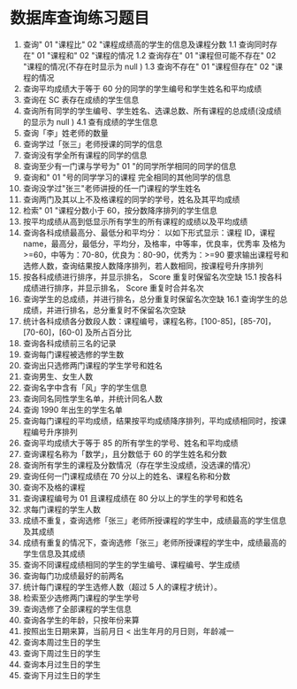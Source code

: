 # 数据库查询练习题目

1. 查询" 01 "课程比" 02 "课程成绩高的学生的信息及课程分数 1.1 查询同时存在" 01 "课程和" 02 "课程的情况 1.2 查询存在" 01 "课程但可能不存在" 02 "课程的情况(不存在时显示为 null ) 1.3 查询不存在" 01 "课程但存在" 02 "课程的情况
2. 查询平均成绩大于等于 60 分的同学的学生编号和学生姓名和平均成绩
3. 查询在 SC 表存在成绩的学生信息
4. 查询所有同学的学生编号、学生姓名、选课总数、所有课程的总成绩(没成绩的显示为 null ) 4.1 查有成绩的学生信息
5. 查询「李」姓老师的数量
6. 查询学过「张三」老师授课的同学的信息
7. 查询没有学全所有课程的同学的信息
8. 查询至少有一门课与学号为" 01 "的同学所学相同的同学的信息
9. 查询和" 01 "号的同学学习的课程 完全相同的其他同学的信息
10. 查询没学过"张三"老师讲授的任一门课程的学生姓名
11. 查询两门及其以上不及格课程的同学的学号，姓名及其平均成绩
12. 检索" 01 "课程分数小于 60，按分数降序排列的学生信息
13. 按平均成绩从高到低显示所有学生的所有课程的成绩以及平均成绩
14. 查询各科成绩最高分、最低分和平均分： 以如下形式显示：课程 ID，课程 name，最高分，最低分，平均分，及格率，中等率，优良率，优秀率 及格为>=60，中等为：70-80，优良为：80-90，优秀为：>=90 要求输出课程号和选修人数，查询结果按人数降序排列，若人数相同，按课程号升序排列
15. 按各科成绩进行排序，并显示排名， Score 重复时保留名次空缺 15.1 按各科成绩进行排序，并显示排名， Score 重复时合并名次
16. 查询学生的总成绩，并进行排名，总分重复时保留名次空缺 16.1 查询学生的总成绩，并进行排名，总分重复时不保留名次空缺
17. 统计各科成绩各分数段人数：课程编号，课程名称，[100-85]，[85-70]，[70-60]，[60-0] 及所占百分比
18. 查询各科成绩前三名的记录
19. 查询每门课程被选修的学生数
20. 查询出只选修两门课程的学生学号和姓名
21. 查询男生、女生人数
22. 查询名字中含有「风」字的学生信息
23. 查询同名同性学生名单，并统计同名人数
24. 查询 1990 年出生的学生名单
25. 查询每门课程的平均成绩，结果按平均成绩降序排列，平均成绩相同时，按课程编号升序排列
26. 查询平均成绩大于等于 85 的所有学生的学号、姓名和平均成绩
27. 查询课程名称为「数学」，且分数低于 60 的学生姓名和分数
28. 查询所有学生的课程及分数情况（存在学生没成绩，没选课的情况）
29. 查询任何一门课程成绩在 70 分以上的姓名、课程名称和分数
30. 查询不及格的课程
31. 查询课程编号为 01 且课程成绩在 80 分以上的学生的学号和姓名
32. 求每门课程的学生人数
33. 成绩不重复，查询选修「张三」老师所授课程的学生中，成绩最高的学生信息及其成绩
34. 成绩有重复的情况下，查询选修「张三」老师所授课程的学生中，成绩最高的学生信息及其成绩
35. 查询不同课程成绩相同的学生的学生编号、课程编号、学生成绩
36. 查询每门功成绩最好的前两名
37. 统计每门课程的学生选修人数（超过 5 人的课程才统计）。
38. 检索至少选修两门课程的学生学号
39. 查询选修了全部课程的学生信息
40. 查询各学生的年龄，只按年份来算
41. 按照出生日期来算，当前月日 < 出生年月的月日则，年龄减一
42. 查询本周过生日的学生
43. 查询下周过生日的学生
44. 查询本月过生日的学生
45. 查询下月过生日的学生 

```MYSQL


```

